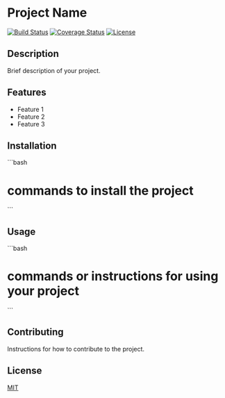 # Project Name

[![Build Status](https://img.shields.io/travis/username/reponame.svg?style=flat-square)](https://travis-ci.org/username/reponame)
[![Coverage Status](https://img.shields.io/coveralls/username/reponame.svg?style=flat-square)](https://coveralls.io/github/username/reponame)
[![License](https://img.shields.io/github/license/isayahc/python-sample-template.svg?style=flat-square)](LICENSE)

## Description

Brief description of your project.

## Features

- Feature 1
- Feature 2
- Feature 3

## Installation

\```bash
# commands to install the project
\```

## Usage

\```bash
# commands or instructions for using your project
\```

## Contributing

Instructions for how to contribute to the project.

## License

[MIT](LICENSE)
